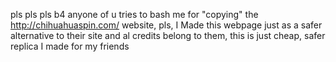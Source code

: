 pls pls pls b4 anyone of u tries to bash me for "copying" the http://chihuahuaspin.com/ website, pls, I Made this webpage just as a safer alternative to their site and al credits belong to them, this is just cheap, safer replica I made for my friends 
